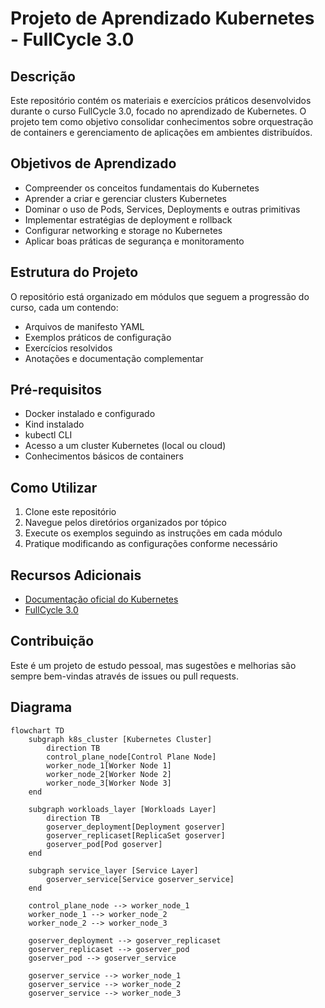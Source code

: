 # Projeto de Aprendizado Kubernetes - FullCycle 3.0

## Descrição

Este repositório contém os materiais e exercícios práticos desenvolvidos durante o curso FullCycle 3.0, focado no aprendizado de Kubernetes. O projeto tem como objetivo consolidar conhecimentos sobre orquestração de containers e gerenciamento de aplicações em ambientes distribuídos.

## Objetivos de Aprendizado

- Compreender os conceitos fundamentais do Kubernetes
- Aprender a criar e gerenciar clusters Kubernetes
- Dominar o uso de Pods, Services, Deployments e outras primitivas
- Implementar estratégias de deployment e rollback
- Configurar networking e storage no Kubernetes
- Aplicar boas práticas de segurança e monitoramento

## Estrutura do Projeto

O repositório está organizado em módulos que seguem a progressão do curso, cada um contendo:

- Arquivos de manifesto YAML
- Exemplos práticos de configuração
- Exercícios resolvidos
- Anotações e documentação complementar

## Pré-requisitos

- Docker instalado e configurado
- Kind instalado
- kubectl CLI
- Acesso a um cluster Kubernetes (local ou cloud)
- Conhecimentos básicos de containers

## Como Utilizar

1. Clone este repositório
2. Navegue pelos diretórios organizados por tópico
3. Execute os exemplos seguindo as instruções em cada módulo
4. Pratique modificando as configurações conforme necessário

## Recursos Adicionais

- [Documentação oficial do Kubernetes](https://kubernetes.io/docs/)
- [FullCycle 3.0](https://fullcycle.com.br/)

## Contribuição

Este é um projeto de estudo pessoal, mas sugestões e melhorias são sempre bem-vindas através de issues ou pull requests.


## Diagrama

```mermaid
flowchart TD
    subgraph k8s_cluster [Kubernetes Cluster]
        direction TB
        control_plane_node[Control Plane Node]
        worker_node_1[Worker Node 1]
        worker_node_2[Worker Node 2]
        worker_node_3[Worker Node 3]
    end

    subgraph workloads_layer [Workloads Layer]
        direction TB
        goserver_deployment[Deployment goserver]
        goserver_replicaset[ReplicaSet goserver]
        goserver_pod[Pod goserver]
    end

    subgraph service_layer [Service Layer]
        goserver_service[Service goserver_service]
    end

    control_plane_node --> worker_node_1
    worker_node_1 --> worker_node_2
    worker_node_2 --> worker_node_3

    goserver_deployment --> goserver_replicaset
    goserver_replicaset --> goserver_pod
    goserver_pod --> goserver_service

    goserver_service --> worker_node_1
    goserver_service --> worker_node_2
    goserver_service --> worker_node_3
```

